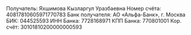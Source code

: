 
Получатель: Яхшимова Кызларгул Уразбаевна
Номер счёта: 40817810605971770783
Банк получателя: АО «Альфа-Банк», г. Москва
БИК: 044525593
ИНН Банка: 7728168971
КПП Банка: 770801001
Кор. счёт: 30101810200000000593
